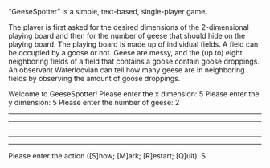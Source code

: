 “GeeseSpotter” is a simple, text-based, single-player game.

The player is first asked for the desired dimensions of the 2-dimensional playing board and then for the number of geese that should hide on the playing board. The playing board is made up of individual fields. A field can be occupied by a goose or not. Geese are messy, and the (up to) eight neighboring fields of a field that contains a goose contain goose droppings. An observant Waterloovian can tell how many geese are in neighboring fields by observing the amount of goose droppings.

Welcome to GeeseSpotter!
Please enter the x dimension: 5
Please enter the y dimension: 5
Please enter the number of geese: 2
*****
*****
*****
*****
*****
Please enter the action ([S]how; [M]ark; [R]estart; [Q]uit): S

